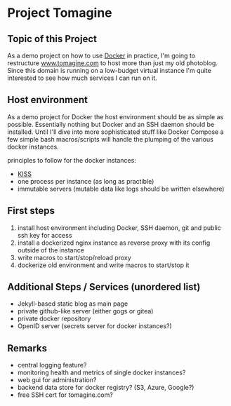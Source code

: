 # Project Tomagine

## Topic of this Project

As a demo project on how to use [Docker](www.docker.dom) in practice, I'm going to restructure www.tomagine.com to host more than just my old photoblog. Since this domain is running on a low-budget virtual instance I'm quite interested to see how much services I can run on it.

## Host environment

As a demo project for Docker the host environment should be as simple as possible. Essentially nothing but Docker and an SSH daemon should be installed. Until I'll dive into more sophisticated stuff like Docker Compose a few simple bash macros/scripts will handle the plumping of the various docker instances.

principles to follow for the docker instances:

* [KISS](en.wikipedia.org/wiki/KISS_principle)
* one process per instance (as long as practible)
* immutable servers (mutable data like logs should be written elsewhere)


## First steps

1. install host environment including Docker, SSH daemon, git and public ssh key for access
2. install a dockerized nginx instance as reverse proxy with its config outside of the instance
3. write macros to start/stop/reload proxy
4. dockerize old environment and write macros to start/stop it

## Additional Steps / Services (unordered list)

* Jekyll-based static blog as main page
* private github-like server (either gogs or gitea)
* private docker repository
* OpenID server (secrets server for docker instances?)

## Remarks

* central logging feature?
* monitoring health and metrics of single docker instances?
* web gui for administration?
* backend data store for docker registry? (S3, Azure, Google?)
* free SSH cert for tomagine.com?

